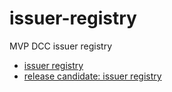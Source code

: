 # issuer-registry
MVP DCC issuer registry

- [issuer registry](registry.json)
- [release candidate: issuer registry](registry-rc.json)
